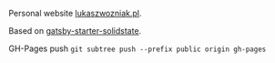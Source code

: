 Personal website [lukaszwozniak.pl](https://lukaszwozniak.pl/).

Based on [gatsby-starter-solidstate](https://github.com/anubhavsrivastava/gatsby-starter-solidstate).

GH-Pages push `git subtree push --prefix public origin gh-pages`
